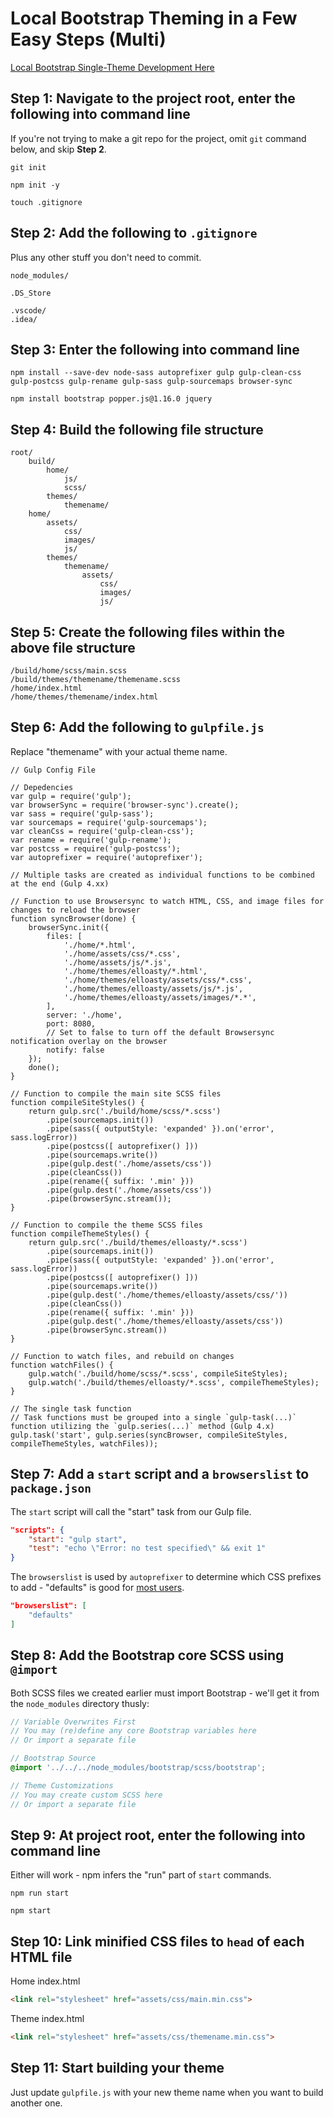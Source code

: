 # Local Bootstrap Theming in a Few Easy Steps (Multi)

[Local Bootstrap Single-Theme Development Here](https://github.com/JSDesign/Single)

## Step 1: Navigate to the project root, enter the following into command line

If you're not trying to make a git repo for the project, omit `git` command below, and skip **Step 2**.

```TERMINAL
git init
```

```TERMINAL
npm init -y
```

```TERMINAL
touch .gitignore
```

## Step 2: Add the following to `.gitignore`

Plus any other stuff you don't need to commit.

```TEXT
node_modules/

.DS_Store

.vscode/
.idea/
```

## Step 3: Enter the following into command line

```TERMINAL
npm install --save-dev node-sass autoprefixer gulp gulp-clean-css gulp-postcss gulp-rename gulp-sass gulp-sourcemaps browser-sync
```

```TERMINAL
npm install bootstrap popper.js@1.16.0 jquery
```

## Step 4: Build the following file structure

```TEXT
root/
    build/
        home/
            js/
            scss/
        themes/
            themename/
    home/
        assets/
            css/
            images/
            js/
        themes/
            themename/
                assets/
                    css/
                    images/
                    js/
```

## Step 5: Create the following files within the above file structure

```TEXT
/build/home/scss/main.scss
/build/themes/themename/themename.scss
/home/index.html
/home/themes/themename/index.html
```

## Step 6: Add the following to `gulpfile.js`

Replace "themename" with your actual theme name.

```JS
// Gulp Config File

// Depedencies
var gulp = require('gulp');
var browserSync = require('browser-sync').create();
var sass = require('gulp-sass');
var sourcemaps = require('gulp-sourcemaps');
var cleanCss = require('gulp-clean-css');
var rename = require('gulp-rename');
var postcss = require('gulp-postcss');
var autoprefixer = require('autoprefixer');

// Multiple tasks are created as individual functions to be combined at the end (Gulp 4.xx)

// Function to use Browsersync to watch HTML, CSS, and image files for changes to reload the browser
function syncBrowser(done) {
    browserSync.init({
        files: [
            './home/*.html',
            './home/assets/css/*.css',
            './home/assets/js/*.js',
            './home/themes/elloasty/*.html',
            './home/themes/elloasty/assets/css/*.css',
            './home/themes/elloasty/assets/js/*.js',
            './home/themes/elloasty/assets/images/*.*',
        ],
        server: './home',
        port: 8080,
        // Set to false to turn off the default Browsersync notification overlay on the browser
        notify: false
    });
    done();
}

// Function to compile the main site SCSS files
function compileSiteStyles() {
    return gulp.src('./build/home/scss/*.scss')
        .pipe(sourcemaps.init())
        .pipe(sass({ outputStyle: 'expanded' }).on('error', sass.logError))
        .pipe(postcss([ autoprefixer() ]))
        .pipe(sourcemaps.write())
        .pipe(gulp.dest('./home/assets/css'))
        .pipe(cleanCss())
        .pipe(rename({ suffix: '.min' }))
        .pipe(gulp.dest('./home/assets/css'))
        .pipe(browserSync.stream());
}

// Function to compile the theme SCSS files
function compileThemeStyles() {
    return gulp.src('./build/themes/elloasty/*.scss')
        .pipe(sourcemaps.init())
        .pipe(sass({ outputStyle: 'expanded' }).on('error', sass.logError))
        .pipe(postcss([ autoprefixer() ]))
        .pipe(sourcemaps.write())
        .pipe(gulp.dest('./home/themes/elloasty/assets/css/'))
        .pipe(cleanCss())
        .pipe(rename({ suffix: '.min' }))
        .pipe(gulp.dest('./home/themes/elloasty/assets/css'))
        .pipe(browserSync.stream())
}

// Function to watch files, and rebuild on changes
function watchFiles() {
    gulp.watch('./build/home/scss/*.scss', compileSiteStyles);
    gulp.watch('./build/themes/elloasty/*.scss', compileThemeStyles);
}

// The single task function
// Task functions must be grouped into a single `gulp-task(...)` function utilizing the `gulp.series(...)` method (Gulp 4.x)
gulp.task('start', gulp.series(syncBrowser, compileSiteStyles, compileThemeStyles, watchFiles));
```

## Step 7: Add a `start` script and a `browserslist` to `package.json`

The `start` script will call the "start" task from our Gulp file.

```JSON
"scripts": {
    "start": "gulp start",
    "test": "echo \"Error: no test specified\" && exit 1"
}
```

The `browserslist` is used by `autoprefixer` to determine which CSS prefixes to add - "defaults" is good for [most users](https://www.npmjs.com/package/browserslist#best-practices).

```JSON
"browserslist": [
    "defaults"
]
```

## Step 8: Add the Bootstrap core SCSS using `@import`

Both SCSS files we created earlier must import Bootstrap - we'll get it from the `node_modules` directory thusly:

```SCSS
// Variable Overwrites First
// You may (re)define any core Bootstrap variables here
// Or import a separate file

// Bootstrap Source
@import '../../../node_modules/bootstrap/scss/bootstrap';

// Theme Customizations
// You may create custom SCSS here
// Or import a separate file
```

## Step 9: At project root, enter the following into command line

Either will work - npm infers the "run" part of `start` commands.

```TERMINAL
npm run start
```

```TERMINAL
npm start
```

## Step 10: Link minified CSS files to `head` of each HTML file

Home index.html

```HTML
<link rel="stylesheet" href="assets/css/main.min.css">
```

Theme index.html

```HTML
<link rel="stylesheet" href="assets/css/themename.min.css">
```

## Step 11: Start building your theme

Just update `gulpfile.js` with your new theme name when you want to build another one.
